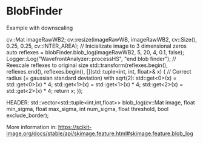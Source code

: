 # BlobFinder

Example with downscaling

 cv::Mat imageRawWB2;
   cv::resize(imageRawWB, imageRawWB2, cv::Size(), 0.25, 0.25, cv::INTER_AREA);
//    Inicializate image to 3 dimensional zeros
    auto reflexes = blobFinder.blob_log(imageRawWB2, 5, 20, 4, 0.1, false);
    Logger::Log("WavefrontAnalyzer::processHS", "end blob finder");
//    Reescale reflexes to original size
    std::transform(reflexes.begin(), reflexes.end(), reflexes.begin(), [](std::tuple<int, int, float>& x) {
        // Correct radius (= gaussian standard deviation) with sqrt(2):
        std::get<0>(x) = std::get<0>(x) * 4;
        std::get<1>(x) = std::get<1>(x) * 4;
        std::get<2>(x) = std::get<2>(x) * 4;
        return x;
    });

HEADER:
std::vector<std::tuple<int,int,float>> blob_log(cv::Mat image, float min_sigma, float max_sigma, int num_sigma, float threshold, bool exclude_border);

More information in: https://scikit-image.org/docs/stable/api/skimage.feature.html#skimage.feature.blob_log
  
